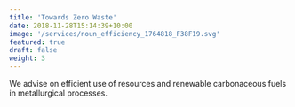 ```yaml
---
title: 'Towards Zero Waste'
date: 2018-11-28T15:14:39+10:00
image: '/services/noun_efficiency_1764818_F38F19.svg'
featured: true
draft: false
weight: 3
---
```


We advise on efficient use of resources and renewable carbonaceous fuels in metallurgical processes.